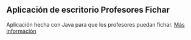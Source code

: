 ## Aplicación de escritorio Profesores Fichar
Aplicación hecha con Java para que los profesores puedan fichar.
<a href="https://aleixbafl.github.io/proyectos/profesores-fichar/" target="_blank">Más información</a> 
